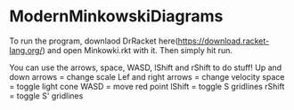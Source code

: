 # ModernMinkowskiDiagrams

To run the program, downlaod DrRacket here(https://download.racket-lang.org/) and open Minkowki.rkt with it. Then simply hit run.

You can use the arrows, space, WASD, lShift and rShift to do stuff!
Up and down arrows = change scale
Lef and right arrows = change velocity
space = toggle light cone
WASD = move red point
lShift = toggle S gridlines
rShift = toggle S' gridlines
